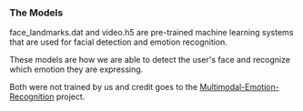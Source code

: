 ### The Models

face_landmarks.dat and video.h5 are pre-trained machine learning systems that are
used for facial detection and emotion recognition.

These models are how we are able to detect the user's face and recognize which emotion they
are expressing.

Both were not trained by us and credit goes to the [Multimodal-Emotion-Recognition](https://github.com/maelfabien/Multimodal-Emotion-Recognition/blob/master/README.md#iv-methodology)
project.
